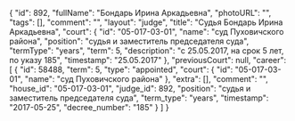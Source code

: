 {
    "id": 892,
    "fullName": "Бондарь Ирина Аркадьевна",
    "photoURL": "",
    "tags": [],
    "comment": "",
    "layout": "judge",
    "title": "Судья Бондарь Ирина Аркадьевна",
    "court": {
        "id": "05-017-03-01",
        "name": "суд Пуховичского района",
        "position": "судья и заместитель председателя суда",
        "termType": "years",
        "term": 5,
        "description": "c 25.05.2017, на срок 5 лет, по указу 185",
        "timestamp": "25.05.2017"
    },
    "previousCourt": null,
    "career": [
        {
            "id": 58488,
            "term": 5,
            "type": "appointed",
            "court": {
                "id": "05-017-03-01",
                "name": "суд Пуховичского района"
            },
            "extra": [],
            "comment": "",
            "house_id": "05-017-03-01",
            "judge_id": 892,
            "position": "судья и заместитель председателя суда",
            "term_type": "years",
            "timestamp": "2017-05-25",
            "decree_number": "185"
        }
    ]
}